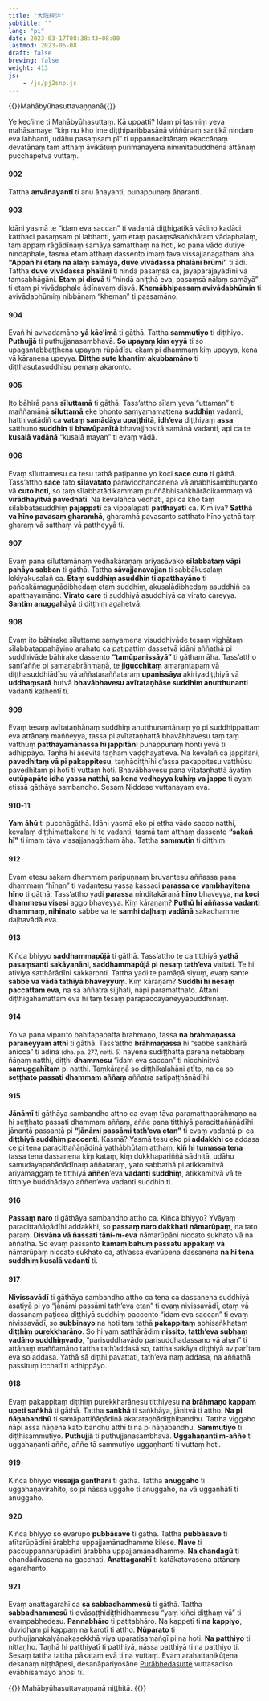 ```yaml
---
title: "大阵经注"
subtitle: ""
lang: "pi"
date: 2023-03-17T08:38:43+08:00
lastmod: 2023-06-08
draft: false
brewing: false
weight: 413
js:
    - /js/pj2snp.js
---
```


{{<subtitle>}}Mahābyūhasuttavaṇṇanā{{</subtitle>}}

Ye kec’ime ti Mahābyūhasuttaṃ. Kā uppatti? Idam pi tasmiṃ yeva mahāsamaye “kiṃ nu kho ime diṭṭhiparibbasānā viññūnaṃ santikā nindam eva labhanti, udāhu pasaṃsam pī” ti uppannacittānaṃ ekaccānaṃ devatānaṃ tam atthaṃ āvikātuṃ purimanayena nimmitabuddhena attānaṃ pucchāpetvā vuttaṃ.

#### 902

Tattha **anvānayantī** ti anu ānayanti, punappunaṃ āharanti.

#### 903

Idāni yasmā te “idam eva saccan” ti vadantā diṭṭhigatikā vādino kadāci katthaci pasaṃsam pi labhanti, yaṃ etaṃ pasaṃsāsaṅkhātaṃ vādaphalaṃ, taṃ appaṃ rāgādīnaṃ samāya samatthaṃ na hoti, ko pana vādo dutiye nindāphale, tasmā etam atthaṃ dassento imaṃ tāva vissajjanagātham āha. **“Appañ hi etaṃ na alaṃ samāya, duve vivādassa phalāni brūmī”** ti ādi. Tattha **duve vivādassa phalānī** ti nindā pasaṃsā ca, jayaparājayādīni vā taṃsabhāgāni. **Etam pi disvā** ti “nindā aniṭṭhā eva, pasaṃsā nālaṃ samāyā” ti etam pi vivādaphale ādīnavaṃ disvā. **Khemābhipassaṃ avivādabhūmin** ti avivādabhūmiṃ nibbānaṃ “kheman” ti passamāno.

#### 904

Evañ hi avivadamāno **yā kāc’imā** ti gāthā. Tattha **sammutiyo** ti diṭṭhiyo. **Puthujjā** ti puthujjanasambhavā. **So upayaṃ kim eyyā** ti so upagantabbaṭṭhena upayaṃ rūpādīsu ekam pi dhammaṃ kiṃ upeyya, kena vā kāraṇena upeyya. **Diṭṭhe sute khantim akubbamāno** ti diṭṭhasutasuddhīsu pemaṃ akaronto.

#### 905

Ito bāhirā pana **sīluttamā** ti gāthā. Tass’attho sīlaṃ yeva “uttaman” ti maññamānā **sīluttamā** eke bhonto saṃyamamattena **suddhiṃ** vadanti, hatthivatādiñ ca **vataṃ samādāya upaṭṭhitā**, **idh’eva** diṭṭhiyaṃ **assa** satthuno **suddhin** ti **bhavūpanītā** bhavajjhositā samānā vadanti, api ca te **kusalā vadānā** “kusalā mayan” ti evaṃ vādā.

#### 906

Evaṃ sīluttamesu ca tesu tathā paṭipanno yo koci **sace cuto** ti gāthā. Tass’attho **sace** tato **sīlavatato** paravicchandanena vā anabhisambhuṇanto vā **cuto hoti**, so taṃ sīlabbatādikammaṃ puññābhisaṅkhārādikammaṃ vā **virādhayitvā pavedhatī**. Na kevalañca vedhati, api ca kho taṃ sīlabbatasuddhiṃ **pajappatī** ca vippalapati **patthayatī** ca. Kim iva? **Satthā va hīno pavasaṃ gharamhā**, gharamhā pavasanto satthato hīno yathā taṃ gharaṃ vā satthaṃ vā pattheyyā ti.

#### 907

Evaṃ pana sīluttamānaṃ vedhakāraṇaṃ ariyasāvako **sīlabbataṃ vāpi pahāya sabban** ti gāthā. Tattha **sāvajjanavajjan** ti sabbākusalaṃ lokiyakusalañ ca. **Etaṃ suddhiṃ asuddhin ti apatthayāno** ti pañcakāmaguṇādibhedaṃ etaṃ suddhiṃ, akusalādibhedaṃ asuddhiñ ca apatthayamāno. **Virato care** ti suddhiyā asuddhiyā ca virato careyya. **Santim anuggahāyā** ti diṭṭhiṃ agahetvā.

#### 908

Evaṃ ito bāhirake sīluttame saṃyamena visuddhivāde tesaṃ vighātaṃ sīlabbatappahāyino arahato ca paṭipattiṃ dassetvā idāni aññathā pi suddhivāde bāhirake dassento **“tamūpanissāyā”** ti gātham āha. Tass’attho sant’aññe pi samaṇabrāhmaṇā, te **jigucchitaṃ** amarantapaṃ vā diṭṭhasuddhiādīsu vā aññataraññataraṃ **upanissāya** akiriyadiṭṭhiyā vā **uddhaṃsarā** hutvā **bhavābhavesu avītataṇhāse suddhim anutthunanti** vadanti kathentī ti.

#### 909

Evaṃ tesaṃ avītataṇhānaṃ suddhiṃ anutthunantānaṃ yo pi suddhippattam eva attānaṃ maññeyya, tassa pi avītataṇhattā bhavābhavesu taṃ taṃ vatthuṃ **patthayamānassa hi jappitāni** punappunaṃ honti yevā ti adhippāyo. Taṇhā hi āsevitā taṇhaṃ vaḍḍhayat’eva. Na kevalañ ca jappitāni, **pavedhitaṃ vā pi pakappitesu**, taṇhādiṭṭhīhi c’assa pakappitesu vatthūsu pavedhitam pi hotī ti vuttaṃ hoti. Bhavābhavesu pana vītataṇhattā āyatiṃ **cutūpapāto idha yassa natthi, sa kena vedheyya kuhiṃ va jappe** ti ayam etissā gāthāya sambandho. Sesaṃ Niddese vuttanayam eva.

#### 910-11

**Yam āhū** ti pucchāgāthā. Idāni yasmā eko pi ettha vādo sacco natthi, kevalaṃ diṭṭhimattakena hi te vadanti, tasmā tam atthaṃ dassento **“sakañ hī”** ti imaṃ tāva vissajjanagātham āha. Tattha **sammutin** ti diṭṭhiṃ.

#### 912

Evam etesu sakaṃ dhammaṃ paripuṇṇaṃ bruvantesu aññassa pana dhammaṃ “hīnan” ti vadantesu yassa kassaci **parassa ce vambhayitena hīno** ti gāthā. Tass’attho yadi **parassa** ninditakāraṇā **hīno** bhaveyya, **na koci dhammesu visesi** aggo bhaveyya. Kiṃ kāraṇaṃ? **Puthū hi aññassa vadanti dhammaṃ, nihīnato** sabbe va te **samhi daḷhaṃ vadānā** sakadhamme daḷhavādā eva.

#### 913

Kiñca bhiyyo **saddhammapūjā** ti gāthā. Tass’attho te ca titthiyā **yathā pasaṃsanti sakāyanāni, saddhammapūjā pi nesaṃ tath’eva** vattati. Te hi ativiya satthārādīni sakkaronti. Tattha yadi te pamāṇā siyuṃ, evaṃ sante **sabbe va vādā tathiyā bhaveyyuṃ**. Kiṃ kāraṇaṃ? **Suddhī hi nesaṃ paccattam eva**, na sā aññatra sijjhati, nāpi paramatthato. Attani diṭṭhigāhamattam eva hi taṃ tesaṃ parapaccayaneyyabuddhīnaṃ.

#### 914

Yo vā pana viparīto bāhitapāpattā brāhmaṇo, tassa **na brāhmaṇassa paraneyyam atthī** ti gāthā. Tass’attho **brāhmaṇassa** hi “sabbe saṅkhārā aniccā” ti ādinā <small>(dha. pa. 277, netti. 5)</small> nayena sudiṭṭhattā parena netabbaṃ ñāṇaṃ natthi, diṭṭhi **dhammesu** “idam eva saccan” ti nicchinitvā **samuggahītam** pi natthi. Taṃkāraṇā so diṭṭhikalahāni atīto, na ca so **seṭṭhato passati dhammam aññaṃ** aññatra satipaṭṭhānādīhi.

#### 915

**Jānāmī** ti gāthāya sambandho attho ca evaṃ tāva paramatthabrāhmaṇo na hi seṭṭhato passati dhammam aññaṃ, aññe pana titthiyā paracittañāṇādīhi jānantā passantā pi **“jānāmi passāmi tath’eva etan”** ti evaṃ vadantā pi ca **diṭṭhiyā suddhiṃ paccenti**. Kasmā? Yasmā tesu eko pi **addakkhi ce** addasa ce pi tena paracittañāṇādinā yathābhūtaṃ atthaṃ, **kiñ hi tumassa tena** tassa tena dassanena kiṃ kataṃ, kiṃ dukkhapariññā sādhitā, udāhu samudayapahānādīnaṃ aññataraṃ, yato sabbathā pi atikkamitvā ariyamaggaṃ te titthiyā **aññen**’eva **vadanti suddhiṃ**, atikkamitvā vā te titthiye buddhādayo aññen’eva vadanti suddhin ti.

#### 916

**Passaṃ naro** ti gāthāya sambandho attho ca. Kiñca bhiyyo? Yvāyaṃ paracittañāṇādīhi addakkhi, so **passaṃ naro dakkhati nāmarūpaṃ**, na tato paraṃ. **Disvāna vā ñassati tāni-m-eva** nāmarūpāni niccato sukhato vā na aññathā. So evaṃ passanto **kāmaṃ bahuṃ passatu appakaṃ vā** nāmarūpaṃ niccato sukhato ca, ath’assa evarūpena dassanena **na hi tena suddhiṃ kusalā vadantī** ti.

#### 917

**Nivissavādī** ti gāthāya sambandho attho ca tena ca dassanena suddhiyā asatiyā pi yo “jānāmi passāmi tath’eva etan” ti evaṃ nivissavādī, etaṃ vā dassanaṃ paṭicca diṭṭhiyā suddhiṃ paccento “idam eva saccan” ti evaṃ nivissavādī, so **subbinayo** na hoti taṃ tathā **pakappitaṃ** abhisaṅkhataṃ **diṭṭhiṃ purekkharāno**. So hi yaṃ satthārādiṃ **nissito, tatth’eva subhaṃ vadāno suddhiṃvado**, “parisuddhavādo parisuddhadassano vā ahan” ti attānaṃ maññamāno tattha tath’addasā so, tattha sakāya diṭṭhiyā aviparītam eva so addasa. Yathā sā diṭṭhi pavattati, tath’eva naṃ addasa, na aññathā passituṃ icchatī ti adhippāyo.

#### 918

Evaṃ pakappitaṃ diṭṭhiṃ purekkharānesu titthiyesu **na brāhmaṇo kappam upeti saṅkhā** ti gāthā. Tattha **saṅkhā** ti saṅkhāya, jānitvā ti attho. **Na pi ñāṇabandhū** ti samāpattiñāṇādinā akatataṇhādiṭṭhibandhu. Tattha viggaho nāpi assa ñāṇena kato bandhu atthī ti na pi ñāṇabandhu. **Sammutiyo** ti diṭṭhisammutiyo. **Puthujjā** ti puthujjanasambhavā. **Uggahaṇanti m-aññe** ti uggahaṇanti aññe, aññe tā sammutiyo uggaṇhantī ti vuttaṃ hoti.

#### 919

Kiñca bhiyyo **vissajja ganthānī** ti gāthā. Tattha **anuggaho** ti uggahaṇavirahito, so pi nāssa uggaho ti anuggaho, na vā uggaṇhātī ti anuggaho.

#### 920

Kiñca bhiyyo so evarūpo **pubbāsave** ti gāthā. Tattha **pubbāsave** ti atītarūpādīni ārabbha uppajjamānadhamme kilese. **Nave** ti paccuppannarūpādīni ārabbha uppajjamānadhamme. **Na chandagū** ti chandādivasena na gacchati. **Anattagarahī** ti katākatavasena attānaṃ agarahanto.

#### 921

Evaṃ anattagarahī ca **sa sabbadhammesū** ti gāthā. Tattha **sabbadhammesū** ti dvāsaṭṭhidiṭṭhidhammesu “yaṃ kiñci diṭṭhaṃ vā” ti evaṃpabhedesu. **Pannabhāro** ti patitabhāro. Na kappetī ti **na kappiyo**, duvidham pi kappaṃ na karotī ti attho. **Nūparato** ti puthujjanakalyāṇakasekkhā viya uparatisamaṅgī pi na hoti. **Na patthiyo** ti nittaṇho. Taṇhā hi patthiyatī ti patthiyā, nāssa patthiyā ti na patthiyo ti. Sesaṃ tattha tattha pākaṭam evā ti na vuttaṃ. Evaṃ arahattanikūṭena desanaṃ niṭṭhāpesi, desanāpariyosāne [Purābhedasutte](../410/) vuttasadiso evābhisamayo ahosī ti.

{{<eof>}}
    Mahābyūhasuttavaṇṇanā niṭṭhitā.
{{</eof>}}